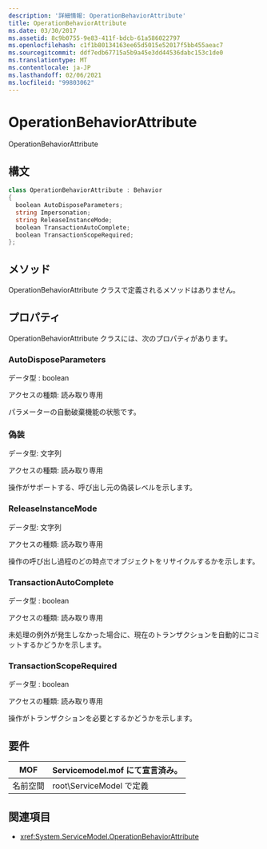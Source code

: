 ```yaml
---
description: '詳細情報: OperationBehaviorAttribute'
title: OperationBehaviorAttribute
ms.date: 03/30/2017
ms.assetid: 8c9b0755-9e83-411f-bdcb-61a586022797
ms.openlocfilehash: c1f1b80134163ee65d5015e52017f5bb455aeac7
ms.sourcegitcommit: ddf7edb67715a5b9a45e3dd44536dabc153c1de0
ms.translationtype: MT
ms.contentlocale: ja-JP
ms.lasthandoff: 02/06/2021
ms.locfileid: "99803062"
---
```

# <a name="operationbehaviorattribute"></a>OperationBehaviorAttribute

OperationBehaviorAttribute  
  
## <a name="syntax"></a>構文  
  
```csharp
class OperationBehaviorAttribute : Behavior  
{  
  boolean AutoDisposeParameters;  
  string Impersonation;  
  string ReleaseInstanceMode;  
  boolean TransactionAutoComplete;  
  boolean TransactionScopeRequired;  
};  
```  
  
## <a name="methods"></a>メソッド  

 OperationBehaviorAttribute クラスで定義されるメソッドはありません。  
  
## <a name="properties"></a>プロパティ  

 OperationBehaviorAttribute クラスには、次のプロパティがあります。  
  
### <a name="autodisposeparameters"></a>AutoDisposeParameters  

 データ型 : boolean  
  
 アクセスの種類: 読み取り専用  
  
 パラメーターの自動破棄機能の状態です。  
  
### <a name="impersonation"></a>偽装  

 データ型: 文字列  
  
 アクセスの種類: 読み取り専用  
  
 操作がサポートする、呼び出し元の偽装レベルを示します。  
  
### <a name="releaseinstancemode"></a>ReleaseInstanceMode  

 データ型: 文字列  
  
 アクセスの種類: 読み取り専用  
  
 操作の呼び出し過程のどの時点でオブジェクトをリサイクルするかを示します。  
  
### <a name="transactionautocomplete"></a>TransactionAutoComplete  

 データ型 : boolean  
  
 アクセスの種類: 読み取り専用  
  
 未処理の例外が発生しなかった場合に、現在のトランザクションを自動的にコミットするかどうかを示します。  
  
### <a name="transactionscoperequired"></a>TransactionScopeRequired  

 データ型 : boolean  
  
 アクセスの種類: 読み取り専用  
  
 操作がトランザクションを必要とするかどうかを示します。  
  
## <a name="requirements"></a>要件  
  
|MOF|Servicemodel.mof にて宣言済み。|  
|---------|-----------------------------------|  
|名前空間|root\ServiceModel で定義|  
  
## <a name="see-also"></a>関連項目

- <xref:System.ServiceModel.OperationBehaviorAttribute>
